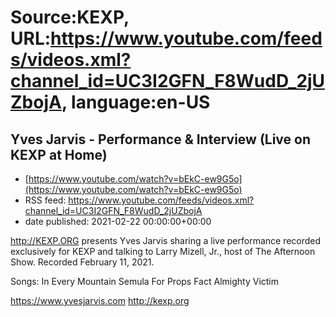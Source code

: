 # Source:KEXP, URL:https://www.youtube.com/feeds/videos.xml?channel_id=UC3I2GFN_F8WudD_2jUZbojA, language:en-US

## Yves Jarvis - Performance & Interview (Live on KEXP at Home)
 - [https://www.youtube.com/watch?v=bEkC-ew9G5o](https://www.youtube.com/watch?v=bEkC-ew9G5o)
 - RSS feed: https://www.youtube.com/feeds/videos.xml?channel_id=UC3I2GFN_F8WudD_2jUZbojA
 - date published: 2021-02-22 00:00:00+00:00

http://KEXP.ORG presents Yves Jarvis sharing a live performance recorded exclusively for KEXP and talking to Larry Mizell, Jr., host of The Afternoon Show. Recorded February 11, 2021.

Songs:
In Every Mountain
Semula 
For Props
Fact Almighty
Victim 

https://www.yvesjarvis.com
http://kexp.org

